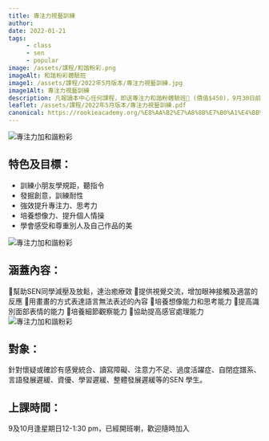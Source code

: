 ```yaml
---
title: 專注力視藝訓練
author:
date: 2022-01-21
tags: 
     - class
     - sen
     - popular
image: /assets/課程/和諧粉彩.png
imageAlt: 和諧粉彩體驗班
image1: /assets/課程/2022年5月版本/專注力視藝訓練.jpg
image1Alt: 專注力視藝訓練
description: 凡報讀本中心任何課程，即送專注力和諧粉體驗班🎨 (價值$450)，9月30日前或額滿即止！詳情請 WhatsApp 9618 5765 或 pm 向我們查詢。
leaflet: /assets/課程/2022年5月版本/專注力視藝訓練.pdf
canonical: https://rookieacademy.org/%E8%AA%B2%E7%A8%8B%E7%B0%A1%E4%BB%8B/%E5%B0%88%E6%B3%A8%E5%8A%9B%E8%A6%96%E8%97%9D%E8%A8%93%E7%B7%B4/
---
```


![專注力加和諧粉彩](/assets/課程/2022年5月版本/和諧粉彩-2.png "上課花絮")


## 特色及目標：
- 訓練小朋友學規距，聽指令
- 發掘創意，訓練耐性
- 強效提升專注力、思考力
- 培養想像力、提升個人情操
- 學會感受和尊重別人及自己作品的美

![專注力加和諧粉彩](/assets/課程/2022年5月版本/和諧粉彩-5.png "上課花絮")

## 涵蓋內容：
🌟幫助SEN同學減壓及放鬆，達治癒療效
🌟提供視覺交流，增加眼神接觸及適當的反應
🌟用畫畫的方式表達語言無法表述的內容
🌟培養想像能力和思考能力
🌟提高識別面部表情的能力
🌟培養細節觀察能力
🌟協助提高感官處理能力
![專注力加和諧粉彩](/assets/課程/2022年5月版本/和諧粉彩-6.png "上課花絮")

## 對象：
針對懷疑或確診有感覺統合、讀寫障礙、注意力不足、過度活躍症、自閉症譜系、言語發展遲緩、資優、學習遲緩、整體發展遲緩等的SEN 學生。
## 上課時間：
9及10月逢星期日12-1:30 pm，已經開班喇，歡迎隨時加入